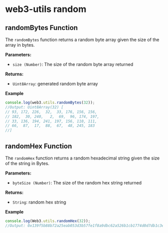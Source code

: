 # web3-utils random

## randomBytes Function

The `randomBytes` function returns a random byte array given the size of the array in bytes.

__Parameters:__

- `size (Number)`: The size of the random byte array returned

__Returns:__

- `Uint8Array`: generated random byte array

__Example__

```javascript
console.log(web3.utils.randomBytes(32));
//Output: Uint8Array(32) [
// 93, 172, 226,  32,  33, 176, 156, 156,
// 182,  30, 240,   2,  69,  96, 174, 197,
// 33, 136, 194, 241, 197, 156, 110, 111,
// 66,  87,  17,  88,  67,  48, 245, 183
//]
```

## randomHex Function

The `randomHex` function returns a random hexadecimal string given the size of the string in Bytes.

__Parameters:__

- `byteSize (Number)`: The size of the random hex string returned

__Returns:__

- `String`: random hex string

__Example__

```javascript
console.log(Web3.utils.randomHex(32));
//Output: 0x139f5b88b72a25eab053d3b57fe1f8a9dbc62a526b1cb1774d0d7db1c3e7ce9e
```